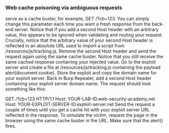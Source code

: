 ### Web cache poisoning via ambiguous requests

serve as a cache buster, for example, GET /?cb=123. You can simply change this parameter each time you want a fresh response from the back-end server.
Notice that if you add a second Host header with an arbitrary value, this appears to be ignored when validating and routing your request. Crucially, notice that the arbitrary value of your second Host header is reflected in an absolute URL used to import a script from /resources/js/tracking.js.
Remove the second Host header and send the request again using the same cache buster. Notice that you still receive the same cached response containing your injected value.
Go to the exploit server and create a file at /resources/js/tracking.js containing the payload alert(document.cookie). Store the exploit and copy the domain name for your exploit server.
Back in Burp Repeater, add a second Host header containing your exploit server domain name. The request should look something like this:

GET /?cb=123 HTTP/1.1
Host: YOUR-LAB-ID.web-security-academy.net
Host: YOUR-EXPLOIT-SERVER-ID.exploit-server.net
Send the request a couple of times until you get a cache hit with your exploit server URL reflected in the response. To simulate the victim, request the page in the browser using the same cache buster in the URL. Make sure that the alert() fires.
